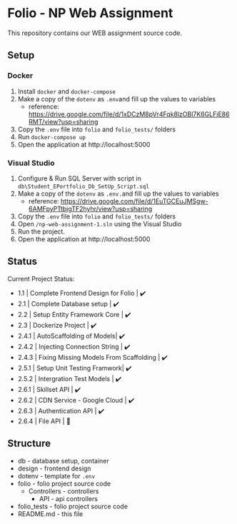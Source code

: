 # Folio - NP Web Assignment
This repository contains our WEB assignment source code.

## Setup 
### Docker
1. Install `docker` and `docker-compose`
2. Make a copy of the `dotenv` as `.env`and fill up the values to variables 
    - reference: https://drive.google.com/file/d/1xDCzM8pVr4Fqk8lzOBl7K6GLFjE86RMT/view?usp=sharing
3. Copy the `.env` file into `folio` and `folio_tests/` folders
4. Run `docker-compose up`
5. Open the application at http://localhost:5000

### Visual Studio
1. Configure & Run SQL Server with script in `db\Student_EPortfolio_Db_SetUp_Script.sql`
2. Make a copy of the `dotenv` as `.env.`and fill up the values to variables 
    - reference: https://drive.google.com/file/d/1EuTGCEuJMSgw-6AMFpyPTtbjgTF2hyhr/view?usp=sharing
3. Copy the `.env` file into `folio` and `folio_tests/` folders
4. Open `/np-web-assignment-1.sln` using the Visual Studio
5. Run the project.
6. Open the application at http://localhost:5000

## Status
Current Project Status:
- 1.1 | Complete Frontend Design for Folio | :heavy_check_mark: 
- 2.1 | Complete Database setup | :heavy_check_mark: 
- 2.2 | Setup Entity Framework Core | :heavy_check_mark:
- 2.3 | Dockerize Project | :heavy_check_mark:
- 2.4.1 | AutoScaffolding of Models| :heavy_check_mark: 
- 2.4.2 | Injecting Connection String | :heavy_check_mark:
- 2.4.3 | Fixing Missing Models From Scaffolding | :heavy_check_mark:
- 2.5.1 | Setup Unit Testing Framwork| :heavy_check_mark:
- 2.5.2 | Intergration Test Models | :heavy_check_mark:
- 2.6.1 | Skillset API | :heavy_check_mark:
- 2.6.2 | CDN Service - Google Cloud | :heavy_check_mark:
- 2.6.3 | Authentication API | :heavy_check_mark:
- 2.6.4 | File API | :construction:

## Structure
- db - database setup, container
- design - frontend design
- dotenv - template for `.env` 
- folio - folio project source code
    - Controllers - controllers
        - API - api controllers
- folio_tests - folio project source code
- README.md - this file
